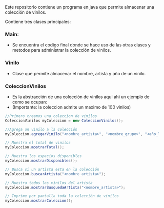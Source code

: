 Este repositorio contiene un programa en java que permite almacenar una colección de vinilos.  

Contiene tres clases principales: 
  
### Main:
- Se encuentra el codigo final donde se hace uso de las otras clases y metodos para administrar la colección de vinilos.

### Vinilo
- Clase que permite almacenar el nombre, artista y año de un vinilo.

### ColeccionVinilos  
- Es la abstracción de una colección de vinilos aqui ahi un ejemplo de como se ocupan: 
- (Importante: la coleccion admite un maximo de 100 vinilos)
```java
//Primero creamos una coleccion de vinilos
ColeccionVinilos myColeccion = new ColeccionVinilos();

//Agrega un vinilo a la colección
myColeccion.agregarVinilo("<nombre_artista>", "<nombre_grupo>", "<año_lanzamiento>");

// Muestra el total de vinilos
myColeccion.mostrarTotal();

// Muestra los espacios disponibles
myColeccion.mostrarDisponibles();

// Busca si un artista esta en la colección
myColeccion.buscarArtista("<nombre_artista>");

// Muestra todos los vinilos del artista
myColeccion.mostrarBusquedaArtista("<nombre_artista>");

// Imprime por pantalla toda la colección de vinilos
myColeccion.mostrarColeccion();
```

 